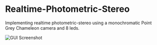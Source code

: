 Realtime-Photometric-Stereo
===========================

Implementing realtime photometric-stereo using a monochromatic Point Grey Chameleon camera and 8 leds.

![GUI Screenshot](https://raw.github.com/NewProggie/Realtime-Photometric-Stereo/master/assets/Screenshot-Realtime-PS.png)